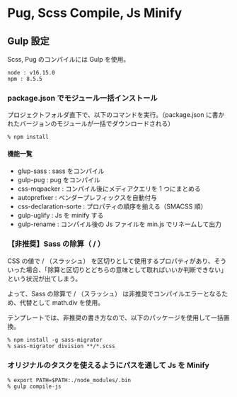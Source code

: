 # Pug, Scss Compile, Js Minify

## Gulp 設定

Scss, Pug のコンパイルには Gulp を使用。

```
node : v16.15.0
npm : 8.5.5
```

### package.json でモジュール一括インストール

プロジェクトフォルダ直下で、以下のコマンドを実行。（package.json に書かれたバージョンのモジュールが一括でダウンロードされる）

```
% npm install
```

#### 機能一覧

- glup-sass : sass をコンパイル
- gulp-pug : pug をコンパイル
- css-mqpacker : コンパイル後にメディアクエリを 1 つにまとめる
- autoprefixer : ベンダープレフィックスを自動付与
- css-declaration-sorte : プロパティの順序を揃える（SMACSS 順）
- gulp-uglify : Js を minify する
- gulp-rename : コンパイル後の Js ファイルを min.js でリネームして出力

### 【非推奨】Sass の除算（ / ）

CSS の値で / （スラッシュ） を区切りとして使用するプロパティがあり、そういった場合、「除算と区切りとどちらの意味として取ればいいか判断できない」という状況が出てしまう。

よって、Sass の除算で / （スラッシュ） は非推奨でコンパイルエラーとなるため、代替として math.div を使用。

テンプレートでは、非推奨の書き方なので、以下のパッケージを使用して一括置換。

```
% npm install -g sass-migrator
% sass-migrator division **/*.scss
```

### オリジナルのタスクを使えるようにパスを通して Js を Minify

```
% export PATH=$PATH:./node_modules/.bin
% gulp compile-js
```
